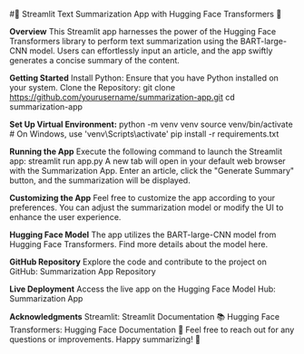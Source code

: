#🚀 Streamlit Text Summarization App with Hugging Face Transformers 🤖

**Overview**
This Streamlit app harnesses the power of the Hugging Face Transformers library to perform text summarization using the BART-large-CNN model. Users can effortlessly input an article, and the app swiftly generates a concise summary of the content.

**Getting Started**
Install Python: Ensure that you have Python installed on your system.
Clone the Repository:
git clone https://github.com/yourusername/summarization-app.git
cd summarization-app

**Set Up Virtual Environment:**
python -m venv venv
source venv/bin/activate  # On Windows, use 'venv\Scripts\activate'
pip install -r requirements.txt

**Running the App**
Execute the following command to launch the Streamlit app:
streamlit run app.py
A new tab will open in your default web browser with the Summarization App. Enter an article, click the "Generate Summary" button, and the summarization will be displayed.

**Customizing the App**
Feel free to customize the app according to your preferences. You can adjust the summarization model or modify the UI to enhance the user experience.

**Hugging Face Model**
The app utilizes the BART-large-CNN model from Hugging Face Transformers. Find more details about the model here.

**GitHub Repository**
Explore the code and contribute to the project on GitHub: Summarization App Repository

**Live Deployment**
Access the live app on the Hugging Face Model Hub: Summarization App

**Acknowledgments**
Streamlit: Streamlit Documentation 📚
Hugging Face Transformers: Hugging Face Documentation 🤗
Feel free to reach out for any questions or improvements. Happy summarizing! 🌟
